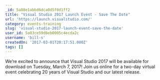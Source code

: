 ```yaml
---
_id: 5a88e1abbd6dca0d5f0d1ff2
title: "Visual Studio 2017 Launch Event - Save The Date"
url: 'https://launch.visualstudio.com/'
category: events-training
slug: 'visual-studio-2017-launch-event-save-the-date'
user_id: 5a83ce59d6eb0005c4ecda2c
username: 'bill-s'
createdOn: '2017-03-01T20:17:51.000Z'
tags: []
---
```


We’re excited to announce that Visual Studio 2017 will be available for download on Tuesday, March 7, 2017! Join us online for a two-day virtual event celebrating 20 years of Visual Studio and our latest release.
